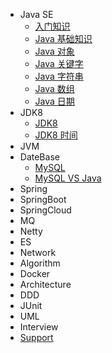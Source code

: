 * Java SE
    * [入门知识](javase/java-start)
    * [Java 基础知识](javase/java-base)
    * [Java 对象](javase/java-object)
    * [Java 关键字](javase/java-keyword)
    * [Java 字符串](javase/java-string)
    * [Java 数组](javase/java-array)
    * [Java 日期](javase/java-date)
* JDK8
    * [JDK8](jdk8/jdk8)
    * [JDK8 时间](jdk8/jdk8-api-date)
* JVM
* DateBase
    * [MySQL](db/mysql)
    * [MySQL VS Java](db/mysql-compared-java)
* Spring
* SpringBoot
* SpringCloud
* MQ
* Netty
* ES
* Network
* Algorithm
* Docker
* Architecture
* DDD
* JUnit
* UML
* Interview
* [Support](support.md)